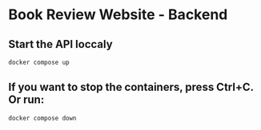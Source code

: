 # Book Review Website - Backend

## Start the API loccaly

```bash
docker compose up
```

## If you want to stop the containers, press Ctrl+C. Or run:

```bash
docker compose down
```